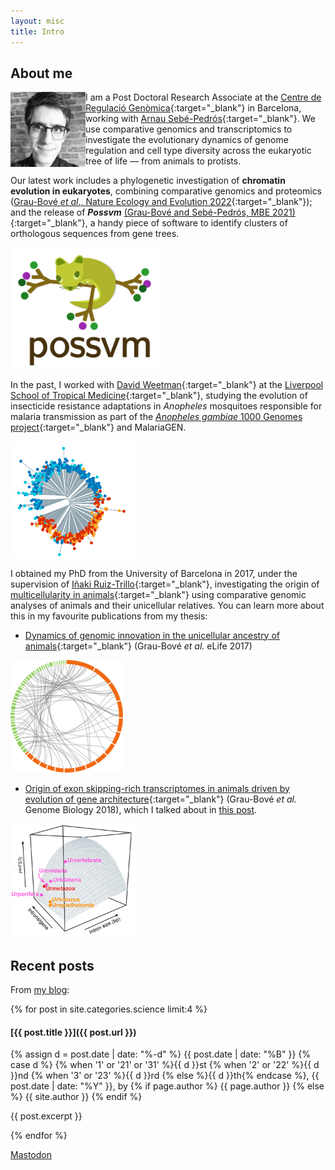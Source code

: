 ```yaml
---
layout: misc
title: Intro
---
```


## About me

<img align="left" width="120" height="120" src="/assets/img/perfil_original.png" alt="Profile pic" class="circular-square">

I am a Post Doctoral Research Associate at the [Centre de Regulació Genòmica](https://www.crg.cat/){:target="_blank"} in Barcelona, working with [Arnau Sebé-Pedrós](https://www.sebepedroslab.org/){:target="_blank"}. We use comparative genomics and transcriptomics to investigate the evolutionary dynamics of genome regulation and cell type diversity across the eukaryotic tree of life — from animals to protists.

Our latest work includes a phylogenetic investigation of **chromatin evolution in eukaryotes**, combining comparative genomics and proteomics ([Grau-Bové *et al.*, Nature Ecology and Evolution 2022](https://www.nature.com/articles/s41559-022-01771-6){:target="_blank"}); and the release of **_Possvm_** [(Grau-Bové and Sebé-Pedrós, MBE 2021)](https://academic.oup.com/mbe/advance-article/doi/10.1093/molbev/msab234/6342420){:target="_blank"}, a handy piece of software to identify clusters of orthologous sequences from gene trees.

<img align="center" width="240" src="/assets/img/possvm-logo.png">

In the past, I worked with [David Weetman](https://www.lstmed.ac.uk/about/people/dr-david-weetman){:target="_blank"} at the [Liverpool School of Tropical Medicine](https://www.lstmed.ac.uk/about/people/dr-xavier-grau-bov%C3%A9){:target="_blank"}, studying the evolution of insecticide resistance adaptations in *Anopheles* mosquitoes responsible for malaria transmission as part of the [*Anopheles gambiae* 1000 Genomes project](https://www.malariagen.net/projects/ag1000g){:target="_blank"} and MalariaGEN.


<img align="center" width="200" src="/assets/img/phylo-agam.png">

I obtained my PhD from the University of Barcelona in 2017, under the supervision of [Iñaki Ruiz-Trillo](http://multicellgenome.com/){:target="_blank"}, investigating the origin of [multicellularity in animals](https://www.sciencemag.org/news/2018/06/momentous-transition-multicellular-life-may-not-have-been-so-hard-after-all){:target="_blank"} using comparative genomic analyses of animals and their unicellular relatives. You can learn more about this in my favourite publications from my thesis:

* [Dynamics of genomic innovation in the unicellular ancestry of animals](https://elifesciences.org/articles/26036){:target="_blank"} (Grau-Bové *et al.* eLife 2017)

<img width="180" src="/assets/img/microsynteny-climcowc.png">

* [Origin of exon skipping-rich transcriptomes in animals driven by evolution of gene architecture](https://genomebiology.biomedcentral.com/articles/10.1186/s13059-018-1499-9){:target="_blank"} (Grau-Bové *et al.* Genome Biology 2018), which I talked about in [this post](_posts/2018-09-18-the-evolution-of-alternative-splicing-in-eukaryotes-and-the-animal-revolution.md).

<img align="centre" width="200" src="/assets/img/asfig.png">

## Recent posts

From [my blog](/pages/blog.html):

{% for post in site.categories.science limit:4 %}

#### [{{ post.title }}]({{ post.url }})

<span class="post-date"> {% assign d = post.date | date: "%-d"  %} {{ post.date | date: "%B" }} {% case d %} {% when '1' or '21' or '31' %}{{ d }}st {% when '2' or '22' %}{{ d }}nd {% when '3' or '23' %}{{ d }}rd  {% else %}{{ d }}th{% endcase %}, {{ post.date | date: "%Y" }}, by {% if page.author %} {{ page.author }} {% else %} {{ site.author }} {% endif %} </span>

{{ post.excerpt }}

{% endfor %}

<a rel="me" href="https://ecoevo.social/@xgrau">Mastodon</a>
